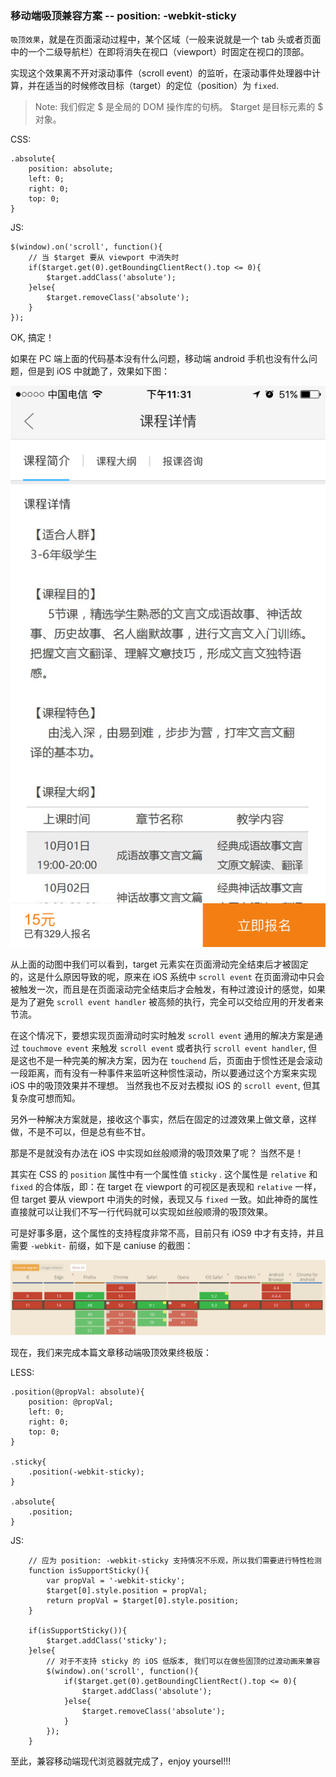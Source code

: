 ### 移动端吸顶兼容方案 -- position: -webkit-sticky

`吸顶效果`，就是在页面滚动过程中，某个区域（一般来说就是一个 tab 头或者页面中的一个二级导航栏）在即将消失在视口（viewport）时固定在视口的顶部。

实现这个效果离不开对滚动事件（scroll event）的监听，在滚动事件处理器中计算，并在适当的时候修改目标（target）的定位（position）为 `fixed`.

> Note: 我们假定 $ 是全局的 DOM 操作库的句柄。 $target 是目标元素的 $ 对象。

CSS:
```
.absolute{
    position: absolute;
    left: 0;
    right: 0;
    top: 0;
}
```
JS:
```
$(window).on('scroll', function(){
    // 当 $target 要从 viewport 中消失时
    if($target.get(0).getBoundingClientRect().top <= 0){
        $target.addClass('absolute');
    }else{
        $target.removeClass('absolute');
    }
});
```
OK, 搞定！

如果在 PC 端上面的代码基本没有什么问题，移动端 android 手机也没有什么问题，但是到 iOS 中就跪了，效果如下图：

![iOS 固定效果](./resource/fixed_top_iOS.png)

从上面的动图中我们可以看到，target 元素实在页面滑动完全结束后才被固定的，这是什么原因导致的呢，原来在 iOS 系统中 `scroll event` 在页面滑动中只会被触发一次，而且是在页面滚动完全结束后才会触发，有种过渡设计的感觉，如果是为了避免 `scroll event handler` 被高频的执行，完全可以交给应用的开发者来节流。

在这个情况下，要想实现页面滑动时实时触发 `scroll event` 通用的解决方案是通过 `touchmove event` 来触发 `scroll event` 或者执行 `scroll event handler`, 但是这也不是一种完美的解决方案，因为在 `touchend` 后，页面由于惯性还是会滚动一段距离，而有没有一种事件来监听这种惯性滚动，所以要通过这个方案来实现 iOS 中的吸顶效果并不理想。 当然我也不反对去模拟 iOS 的 `scroll event`, 但其复杂度可想而知。

另外一种解决方案就是，接收这个事实，然后在固定的过渡效果上做文章，这样做，不是不可以，但是总有些不甘。

那是不是就没有办法在 iOS 中实现如丝般顺滑的吸顶效果了呢？ 当然不是！

其实在 CSS 的 `position` 属性中有一个属性值 `sticky` . 这个属性是 `relative` 和 `fixed` 的合体版，即：在 target 在 viewport 的可视区是表现和 `relative` 一样，但 target 要从 viewport 中消失的时候，表现又与 `fixed` 一致。如此神奇的属性直接就可以让我们不写一行代码就可以实现如丝般顺滑的吸顶效果。

可是好事多磨，这个属性的支持程度非常不高，目前只有 iOS9 中才有支持，并且需要 `-webkit-` 前缀，如下是 caniuse 的截图：

![can_i_use_sticky](./resource/can_i_use_sticky.png)

现在，我们来完成本篇文章移动端吸顶效果终极版：

LESS:

```
.position(@propVal: absolute){
    position: @propVal;
    left: 0;
    right: 0;
    top: 0;
}

.sticky{
    .position(-webkit-sticky);
}

.absolute{
    .position;
}
```
JS:

```
    // 应为 position: -webkit-sticky 支持情况不乐观，所以我们需要进行特性检测
    function isSupportSticky(){
        var propVal = '-webkit-sticky';
        $target[0].style.position = propVal;
        return propVal = $target[0].style.position;
    }

    if(isSupportSticky()){
        $target.addClass('sticky');
    }else{
        // 对于不支持 sticky 的 iOS 低版本, 我们可以在做些固顶的过渡动画来兼容
        $(window).on('scroll', function(){
            if($target.get(0).getBoundingClientRect().top <= 0){
                $target.addClass('absolute');
            }else{
                $target.removeClass('absolute');
            }
        });
    }
```

至此，兼容移动端现代浏览器就完成了，enjoy yoursel!!!